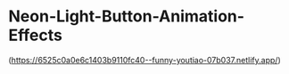 # Neon-Light-Button-Animation-Effects


(https://6525c0a0e6c1403b9110fc40--funny-youtiao-07b037.netlify.app/)
